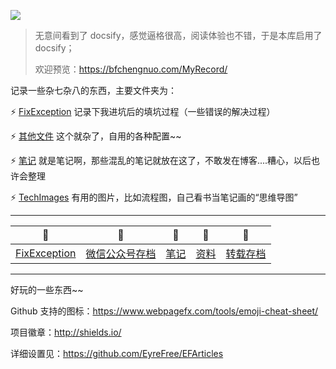![](https://github.com/bfchengnuo/MyRecord/blob/master/img%2Flove.png)

> 无意间看到了 docsify，感觉逼格很高，阅读体验也不错，于是本库启用了 docsify；
>
> 欢迎预览：https://bfchengnuo.com/MyRecord/

记录一些杂七杂八的东西，主要文件夹为：

:zap: [FixException](https://github.com/bfchengnuo/MyRecord/tree/master/FixException) 记录下我进坑后的填坑过程（一些错误的解决过程）

:zap: [其他文件](https://github.com/bfchengnuo/MyRecord/tree/master/%E5%85%B6%E4%BB%96%E6%96%87%E4%BB%B6) 这个就杂了，自用的各种配置~~

:zap: [笔记](https://github.com/bfchengnuo/MyRecord/tree/master/%E7%AC%94%E8%AE%B0) 就是笔记啊，那些混乱的笔记就放在这了，不敢发在博客....糟心，以后也许会整理

:zap: [TechImages](https://github.com/bfchengnuo/MyRecord/tree/master/TechImages) 有用的图片，比如流程图，自己看书当笔记画的“思维导图”

---

|         :file_folder:         |           :file_folder:           | :file_folder: | :file_folder: |     :file_folder:     |
| :---------------------------: | :-------------------------------: | :-----------: | :-----------: | :-------------------: |
| [FixException](#FixException) | [微信公众号存档](#微信公众号存档) | [笔记](#笔记) | [资料](#资料) | [转载存档](#转载保存) |

---
好玩的一些东西~~

Github 支持的图标：https://www.webpagefx.com/tools/emoji-cheat-sheet/

项目徽章：http://shields.io/

详细设置见：https://github.com/EyreFree/EFArticles
